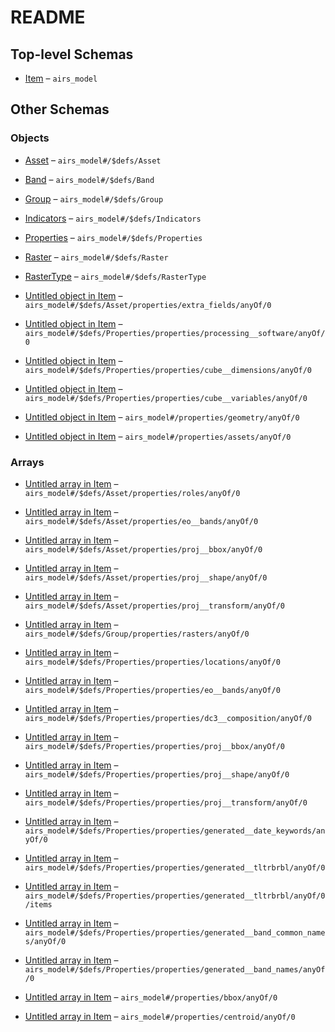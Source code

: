 # README

## Top-level Schemas

*   [Item](./model.md) – `airs_model`

## Other Schemas

### Objects

*   [Asset](./model-defs-asset.md) – `airs_model#/$defs/Asset`

*   [Band](./model-defs-band.md) – `airs_model#/$defs/Band`

*   [Group](./model-defs-group.md) – `airs_model#/$defs/Group`

*   [Indicators](./model-defs-indicators.md) – `airs_model#/$defs/Indicators`

*   [Properties](./model-defs-properties.md) – `airs_model#/$defs/Properties`

*   [Raster](./model-defs-raster.md) – `airs_model#/$defs/Raster`

*   [RasterType](./model-defs-rastertype.md) – `airs_model#/$defs/RasterType`

*   [Untitled object in Item](./model-defs-asset-properties-optional-additional-fields-for-this-asset-this-is-used-by-extensions-as-a-way-to-serialize-and-deserialize-properties-on-asset-object-json-anyof-0.md) – `airs_model#/$defs/Asset/properties/extra_fields/anyOf/0`

*   [Untitled object in Item](./model-defs-properties-properties-a-dictionary-with-nameversion-for-keyvalue-describing-one-or-more-softwares-that-produced-the-data-anyof-0.md) – `airs_model#/$defs/Properties/properties/processing__software/anyOf/0`

*   [Untitled object in Item](./model-defs-properties-properties-uniquely-named-dimensions-of-the-datacube-anyof-0.md) – `airs_model#/$defs/Properties/properties/cube__dimensions/anyOf/0`

*   [Untitled object in Item](./model-defs-properties-properties-uniquely-named-variables-of-the-datacube-anyof-0.md) – `airs_model#/$defs/Properties/properties/cube__variables/anyOf/0`

*   [Untitled object in Item](./model-properties-defines-the-full-footprint-of-the-asset-represented-by-this-item-formatted-according-to-rfc-7946-section-31-geojson-httpstoolsietforghtmlrfc7946_-anyof-0.md) – `airs_model#/properties/geometry/anyOf/0`

*   [Untitled object in Item](./model-properties-a-dictionary-mapping-string-keys-to-asset-objects-all-asset-values-in-the-dictionary-will-have-their-owner-attribute-set-to-the-created-item-anyof-0.md) – `airs_model#/properties/assets/anyOf/0`

### Arrays

*   [Untitled array in Item](./model-defs-asset-properties-optional-semantic-roles-ie-thumbnail-overview-data-metadata-of-the-asset-anyof-0.md) – `airs_model#/$defs/Asset/properties/roles/anyOf/0`

*   [Untitled array in Item](./model-defs-asset-properties-an-array-of-available-bands-where-each-object-is-a-band-object-if-given-requires-at-least-one-band-anyof-0.md) – `airs_model#/$defs/Asset/properties/eo__bands/anyOf/0`

*   [Untitled array in Item](./model-defs-asset-properties-bounding-box-of-the-item-in-the-asset-crs-in-2-or-3-dimensions-anyof-0.md) – `airs_model#/$defs/Asset/properties/proj__bbox/anyOf/0`

*   [Untitled array in Item](./model-defs-asset-properties-number-of-pixels-in-y-and-x-directions-for-the-default-grid-anyof-0.md) – `airs_model#/$defs/Asset/properties/proj__shape/anyOf/0`

*   [Untitled array in Item](./model-defs-asset-properties-the-affine-transformation-coefficients-for-the-default-grid-anyof-0.md) – `airs_model#/$defs/Asset/properties/proj__transform/anyOf/0`

*   [Untitled array in Item](./model-defs-group-properties-the-rasters-belonging-to-this-temporal-group-anyof-0.md) – `airs_model#/$defs/Group/properties/rasters/anyOf/0`

*   [Untitled array in Item](./model-defs-properties-properties-list-of-locations-covered-by-the-item-anyof-0.md) – `airs_model#/$defs/Properties/properties/locations/anyOf/0`

*   [Untitled array in Item](./model-defs-properties-properties-an-array-of-available-bands-where-each-object-is-a-band-object-if-given-requires-at-least-one-band-anyof-0.md) – `airs_model#/$defs/Properties/properties/eo__bands/anyOf/0`

*   [Untitled array in Item](./model-defs-properties-properties-list-of-raster-groups-used-for-elaborating-the-cube-temporal-slices-anyof-0.md) – `airs_model#/$defs/Properties/properties/dc3__composition/anyOf/0`

*   [Untitled array in Item](./model-defs-properties-properties-bounding-box-of-the-item-in-the-asset-crs-in-2-or-3-dimensions-anyof-0.md) – `airs_model#/$defs/Properties/properties/proj__bbox/anyOf/0`

*   [Untitled array in Item](./model-defs-properties-properties-number-of-pixels-in-y-and-x-directions-for-the-default-grid-anyof-0.md) – `airs_model#/$defs/Properties/properties/proj__shape/anyOf/0`

*   [Untitled array in Item](./model-defs-properties-properties-the-affine-transformation-coefficients-for-the-default-grid-anyof-0.md) – `airs_model#/$defs/Properties/properties/proj__transform/anyOf/0`

*   [Untitled array in Item](./model-defs-properties-properties-a-list-of-keywords-indicating-clues-on-the-date-anyof-0.md) – `airs_model#/$defs/Properties/properties/generated__date_keywords/anyOf/0`

*   [Untitled array in Item](./model-defs-properties-properties-the-coordinates-of-the-top-left-top-right-bottom-right-bottom-left-corners-of-the-item-anyof-0.md) – `airs_model#/$defs/Properties/properties/generated__tltrbrbl/anyOf/0`

*   [Untitled array in Item](./model-defs-properties-properties-the-coordinates-of-the-top-left-top-right-bottom-right-bottom-left-corners-of-the-item-anyof-0-items.md) – `airs_model#/$defs/Properties/properties/generated__tltrbrbl/anyOf/0/items`

*   [Untitled array in Item](./model-defs-properties-properties-list-of-the-band-common-names-anyof-0.md) – `airs_model#/$defs/Properties/properties/generated__band_common_names/anyOf/0`

*   [Untitled array in Item](./model-defs-properties-properties-list-of-the-band-names-anyof-0.md) – `airs_model#/$defs/Properties/properties/generated__band_names/anyOf/0`

*   [Untitled array in Item](./model-properties-bounding-box-of-the-asset-represented-by-this-item-using-either-2d-or-3d-geometries-the-length-of-the-array-must-be-2n-where-n-is-the-number-of-dimensions-could-also-be-none-in-the-case-of-a-null-geometry-anyof-0.md) – `airs_model#/properties/bbox/anyOf/0`

*   [Untitled array in Item](./model-properties-coordinates-lonlat-of-the-geometrys-centroid-anyof-0.md) – `airs_model#/properties/centroid/anyOf/0`

